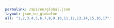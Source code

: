 ```yaml
---
permalink: /api/en/global.json
layout: json_en_globalne
all: "1,2,3,4,5,6,7,8,9,10,11,12,13,14,15,16,17"
---
```


